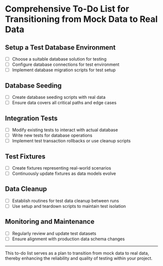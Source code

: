 # Comprehensive To-Do List for Transitioning from Mock Data to Real Data

## Setup a Test Database Environment
- [ ] Choose a suitable database solution for testing
- [ ] Configure database connections for test environment
- [ ] Implement database migration scripts for test setup

## Database Seeding
- [ ] Create database seeding scripts with real data
- [ ] Ensure data covers all critical paths and edge cases

## Integration Tests
- [ ] Modify existing tests to interact with actual database
- [ ] Write new tests for database operations
- [ ] Implement test transaction rollbacks or use cleanup scripts

## Test Fixtures
- [ ] Create fixtures representing real-world scenarios
- [ ] Continuously update fixtures as data models evolve

## Data Cleanup
- [ ] Establish routines for test data cleanup between runs
- [ ] Use setup and teardown scripts to maintain test isolation

## Monitoring and Maintenance
- [ ] Regularly review and update test datasets
- [ ] Ensure alignment with production data schema changes

---

This to-do list serves as a plan to transition from mock data to real data, thereby enhancing the reliability and quality of testing within your project.
